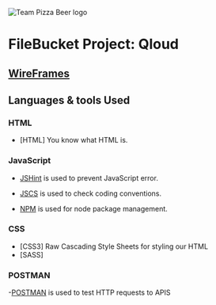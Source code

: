 ![Team Pizza Beer logo](http://i.imgur.com/s1n7Uf4.png)

# FileBucket Project: Qloud


## [WireFrames](https://app.moqups.com/nadjerf@gmail.com/zawxrahaMW/view/page/a7a5f0f40)

## Languages & tools Used

### HTML

-   [HTML] You know what HTML is.

### JavaScript

  - [JSHint](http://www.jshint.com/docs/) is used to prevent JavaScript error.

  - [JSCS](https://npmjs.org/package/jscs) is used to check coding conventions.

  - [NPM](https://www.npmjs.com/) is used for node package management.

### CSS

- [CSS3] Raw Cascading Style Sheets for styling our HTML
- [SASS]

### POSTMAN

  -[POSTMAN](https://www.getpostman.com/) is used to test HTTP requests to APIS
